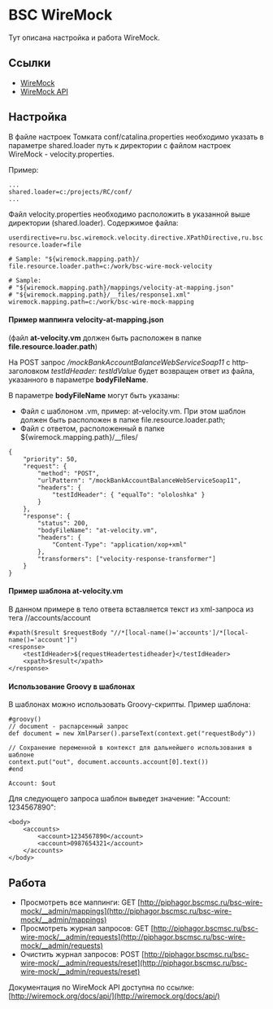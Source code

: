 # BSC WireMock #

Тут описана настройка и работа WireMock.

## Ссылки ##

* [WireMock](http://wiremock.org/)
* [WireMock API](http://wiremock.org/docs/api/)


## Настройка ##

В файле настроек Томката conf/catalina.properties необходимо указать в параметре shared.loader путь к директории с файлом настроек WireMock - velocity.properties.

Пример:

```
...
shared.loader=c:/projects/RC/conf/
...
```

Файл velocity.properties необходимо расположить в указанной выше директории (shared.loader). Содержимое файла:

```
userdirective=ru.bsc.wiremock.velocity.directive.XPathDirective,ru.bsc.wiremock.velocity.directive.GroovyDirective
resource.loader=file
 
# Sample: "${wiremock.mapping.path}/
file.resource.loader.path=c:/work/bsc-wire-mock-velocity
 
# Sample:
# "${wiremock.mapping.path}/mappings/velocity-at-mapping.json"
# "${wiremock.mapping.path}/__files/response1.xml"
wiremock.mapping.path=c:/work/bsc-wire-mock-mapping
```


#### Пример маппинга velocity-at-mapping.json ####

(файл **at-velocity.vm** должен быть расположен в папке **file.resource.loader.path**)

На POST запрос */mockBankAccountBalanceWebServiceSoap11* с http-заголовком *testIdHeader: testIdValue* будет возвращен ответ из файла, указанного в параметре **bodyFileName**.
 
В параметре **bodyFileName** могут быть указаны:

* Файл с шаблоном .vm, пример: at-velocity.vm. При этом шаблон должен быть расположен в папке file.resource.loader.path;
* Файл с ответом, расположенный в папке ${wiremock.mapping.path}/__files/

```
{
    "priority": 50,
    "request": {
        "method": "POST",
        "urlPattern": "/mockBankAccountBalanceWebServiceSoap11",
        "headers": {
            "testIdHeader": { "equalTo": "ololoshka" }
        }
    },
    "response": {
        "status": 200,
        "bodyFileName": "at-velocity.vm",
        "headers": {
            "Content-Type": "application/xop+xml"
        },
        "transformers": ["velocity-response-transformer"]
    }
}
```

#### Пример шаблона at-velocity.vm ####

В данном примере в тело ответа вставляется текст из xml-запроса из тега //accounts/account

```
#xpath($result $requestBody "//*[local-name()='accounts']/*[local-name()='account']")
<response>
    <testIdHeader>${requestHeadertestidheader}</testIdHeader>	
    <xpath>$result</xpath>
</response>
```


#### Использование Groovy в шаблонах ####

В шаблонах можно использовать Groovy-скрипты. Пример шаблона:

```
#groovy()
// document - распарсенный запрос
def document = new XmlParser().parseText(context.get("requestBody"))
 
// Сохранение переменной в контекст для дальнейшего использования в шаблоне
context.put("out", document.accounts.account[0].text())
#end
 
Account: $out
```

Для следующего запроса шаблон выведет значение: "Account: 1234567890":

```
<body>
    <accounts>
        <account>1234567890</account>
        <account>0987654321</account>
    </accounts>
</body>
```

## Работа ##

* Просмотреть все маппинги: GET [http://piphagor.bscmsc.ru/bsc-wire-mock/__admin/mappings](http://piphagor.bscmsc.ru/bsc-wire-mock/__admin/mappings)
* Просмотреть журнал запросов: GET [http://piphagor.bscmsc.ru/bsc-wire-mock/__admin/requests](http://piphagor.bscmsc.ru/bsc-wire-mock/__admin/requests)
* Очистить журнал запросов: POST [http://piphagor.bscmsc.ru/bsc-wire-mock/__admin/requests/reset](http://piphagor.bscmsc.ru/bsc-wire-mock/__admin/requests/reset)

Документация по WireMock API доступна по ссылке: [http://wiremock.org/docs/api/](http://wiremock.org/docs/api/) 
